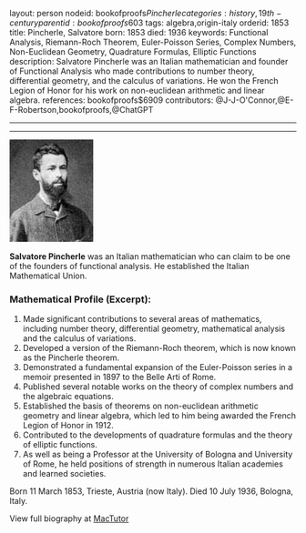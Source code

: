 layout: person
nodeid: bookofproofs$Pincherle
categories: history,19th-century
parentid: bookofproofs$603
tags: algebra,origin-italy
orderid: 1853
title: Pincherle, Salvatore
born: 1853
died: 1936
keywords: Functional Analysis, Riemann-Roch Theorem, Euler-Poisson Series, Complex Numbers, Non-Euclidean Geometry, Quadrature Formulas, Elliptic Functions
description: Salvatore Pincherle was an Italian mathematician and founder of Functional Analysis who made contributions to number theory, differential geometry, and the calculus of variations. He won the French Legion of Honor for his work on non-euclidean arithmetic and linear algebra.
references: bookofproofs$6909
contributors: @J-J-O'Connor,@E-F-Robertson,bookofproofs,@ChatGPT

---



---

![Pincherle.jpg](https://github.com/bookofproofs/bookofproofs.github.io/blob/main/_sources/_assets/images/portraits/Pincherle.jpg?raw=true)

**Salvatore Pincherle** was an Italian mathematician who can claim to be one of the founders of functional analysis. He established the Italian Mathematical Union.

### Mathematical Profile (Excerpt):
1. Made significant contributions to several areas of mathematics, including number theory, differential geometry, mathematical analysis and the calculus of variations. 
2. Developed a version of the Riemann-Roch theorem, which is now known as the Pincherle theorem.
3. Demonstrated a fundamental expansion of the Euler-Poisson series in a memoir presented in 1897 to the Belle Arti of Rome.
4. Published several notable works on the theory of complex numbers and the algebraic equations.
5. Established the basis of theorems on non-euclidean arithmetic geometry and linear algebra, which led to him being awarded the French Legion of Honor in 1912.
6. Contributed to the developments of quadrature formulas and the theory of elliptic functions. 
7. As well as being a Professor at the University of Bologna and University of Rome, he held positions of strength in numerous Italian academies and learned societies.

Born 11 March 1853, Trieste, Austria (now Italy). Died 10 July 1936, Bologna, Italy.

View full biography at [MacTutor](https://mathshistory.st-andrews.ac.uk/Biographies/Pincherle/)
